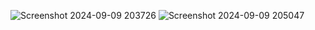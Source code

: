 ![Screenshot 2024-09-09 203726](https://github.com/user-attachments/assets/c3ec93f6-8756-43c0-ba08-0b021c6551df)
![Screenshot 2024-09-09 205047](https://github.com/user-attachments/assets/759a70c0-19b6-4341-a16e-87afa2fc4a60)
